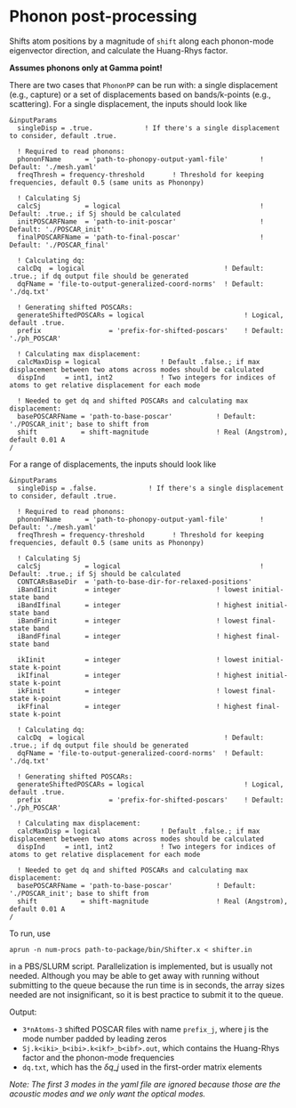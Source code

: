 # Phonon post-processing

Shifts atom positions by a magnitude of `shift` along each phonon-mode eigenvector direction, and calculate the Huang-Rhys factor. 

**Assumes phonons only at Gamma point!** 

There are two cases that `PhononPP` can be run with: a single displacement (e.g., capture) or a set of displacements based on bands/k-points (e.g., scattering). For a single displacement, the inputs should look like
```
&inputParams
  singleDisp = .true.             ! If there's a single displacement to consider, default .true.

  ! Required to read phonons:
  phononFName      = 'path-to-phonopy-output-yaml-file'        ! Default: './mesh.yaml'
  freqThresh = frequency-threshold       ! Threshold for keeping frequencies, default 0.5 (same units as Phononpy)

  ! Calculating Sj
  calcSj           = logical                                   ! Default: .true.; if Sj should be calculated
  initPOSCARFName  = 'path-to-init-poscar'                     ! Default: './POSCAR_init'
  finalPOSCARFName = 'path-to-final-poscar'                    ! Default: './POSCAR_final'

  ! Calculating dq:
  calcDq  = logical                                   ! Default: .true.; if dq output file should be generated
  dqFName = 'file-to-output-generalized-coord-norms'  ! Default: './dq.txt'

  ! Generating shifted POSCARs:
  generateShiftedPOSCARs = logical                         ! Logical, default .true.
  prefix                 = 'prefix-for-shifted-poscars'    ! Default: './ph_POSCAR'
  
  ! Calculating max displacement:
  calcMaxDisp = logical               ! Default .false.; if max displacement between two atoms across modes should be calculated
  dispInd     = int1, int2            ! Two integers for indices of atoms to get relative displacement for each mode             

  ! Needed to get dq and shifted POSCARs and calculating max displacement:
  basePOSCARFName = 'path-to-base-poscar'           ! Default: './POSCAR_init'; base to shift from
  shift           = shift-magnitude                 ! Real (Angstrom), default 0.01 A
/
```


For a range of displacements, the inputs should look like
```
&inputParams
  singleDisp = .false.             ! If there's a single displacement to consider, default .true.

  ! Required to read phonons:
  phononFName      = 'path-to-phonopy-output-yaml-file'        ! Default: './mesh.yaml'
  freqThresh = frequency-threshold       ! Threshold for keeping frequencies, default 0.5 (same units as Phononpy)

  ! Calculating Sj
  calcSj           = logical                                   ! Default: .true.; if Sj should be calculated
  CONTCARsBaseDir  = 'path-to-base-dir-for-relaxed-positions'   
  iBandIinit       = integer						! lowest initial-state band
  iBandIfinal      = integer						! highest initial-state band
  iBandFinit       = integer						! lowest final-state band
  iBandFfinal      = integer						! highest final-state band

  ikIinit          = integer                        ! lowest initial-state k-point
  ikIfinal         = integer                        ! highest initial-state k-point
  ikFinit          = integer                        ! lowest final-state k-point
  ikFfinal         = integer                        ! highest final-state k-point

  ! Calculating dq:
  calcDq  = logical                                   ! Default: .true.; if dq output file should be generated
  dqFName = 'file-to-output-generalized-coord-norms'  ! Default: './dq.txt'

  ! Generating shifted POSCARs:
  generateShiftedPOSCARs = logical                         ! Logical, default .true.
  prefix                 = 'prefix-for-shifted-poscars'    ! Default: './ph_POSCAR'

  ! Calculating max displacement:
  calcMaxDisp = logical               ! Default .false.; if max displacement between two atoms across modes should be calculated
  dispInd     = int1, int2            ! Two integers for indices of atoms to get relative displacement for each mode             

  ! Needed to get dq and shifted POSCARs and calculating max displacement:
  basePOSCARFName = 'path-to-base-poscar'           ! Default: './POSCAR_init'; base to shift from
  shift           = shift-magnitude                 ! Real (Angstrom), default 0.01 A
/
```


To run, use
```
aprun -n num-procs path-to-package/bin/Shifter.x < shifter.in
```
in a PBS/SLURM script. Parallelization is implemented, but is usually not needed. Although you may be able to get away with running without submitting to the queue because the run time is in seconds, the array sizes needed are not insignificant, so it is best practice to submit it to the queue. 

Output:
* `3*nAtoms-3` shifted POSCAR files with name `prefix_j`, where j is the mode number padded by leading zeros
* `Sj.k<iki>_b<ibi>.k<ikf>_b<ibf>.out`, which contains the Huang-Rhys factor and the phonon-mode frequencies
* `dq.txt`, which has the $\delta q\_j$ used in the first-order matrix elements

_Note: The first 3 modes in the yaml file are ignored because those are the acoustic modes and we only want the optical modes._

